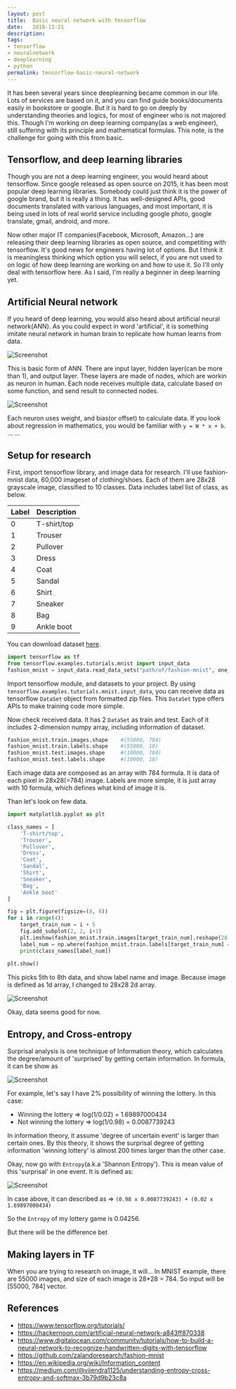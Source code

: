 ```yaml
---
layout: post
title:  Basic neural network with tensorflow
date:   2018-11-21
description: 
tags:
- tensorflow
- neuralnetwork
- deeplearning
- python
permalink: tensorflow-basic-neural-network
---
```


It has been several years since deeplearning became common in our life. Lots of services are based on it, and you can find guide books/documents easily in bookstore or google. But it is hard to go on deeply by understanding theories and logics, for most of engineer who is not majored this. Though I'm working on deep learning company(as a web engineer), still suffering with its principle and mathematical formulas. 
This note, is the challenge for going with this from basic.


## Tensorflow, and deep learning libraries
Though you are not a deep learning engineer, you would heard about tensorflow. Since google released as open source on 2015, it has been most popular deep learning libraries.
Somebody could just think it is the power of google brand, but it is really a thing. It has well-designed APIs, good documents translated with various languages, and most important, it is being used in lots of real world service including google photo, google translate, gmail, android, and more.

Now other major IT companies(Facebook, Microsoft, Amazon...) are releasing their deep learning libraries as open source, and competiting with tensorflow. It's good news for engineers having lot of options. But I think it is meaningless thinking which option you will select, if you are not used to on logic of how deep learning are working on and how to use it. So I'll only deal with tensorflow here. As I said, I'm really a beginner in deep learning yet.


## Artificial Neural network
If you heard of deep learning, you would also heard about artificial neural network(ANN). As you could expect in word 'artificial', it is something imitate neural network in human brain to replicate how human learns from data.

![Screenshot](/assets/post_img/tensorflow-basic-neural-network/ann-basic-graph.jpg)

This is basic form of ANN. There are input layer, hidden layer(can be more than 1), and output layer. These layers are made of nodes, which are workin as neuron in human. Each node receives multiple data, calculate based on some function, and send result to connected nodes.

![Screenshot](/assets/post_img/tensorflow-basic-neural-network/node-neuron.jpeg)

Each neuron uses weight, and bias(or offset) to calculate data. If you look about regression in mathematics, you would be familiar with `y = W * x + b`. 
...
...


## Setup for research
First, import tensorflow library, and image data for research. I'll use fashion-mnist data, 60,000 imageset of clothing/shoes. Each of them are 28x28 grayscale image, classified to 10 classes. Data includes label list of class, as below.

| Label | Description |
| --- | --- |
| 0 | T-shirt/top |
| 1 | Trouser |
| 2 | Pullover |
| 3 | Dress |
| 4 | Coat |
| 5 | Sandal |
| 6 | Shirt |
| 7 | Sneaker |
| 8 | Bag |
| 9 | Ankle boot |

You can download dataset [here](https://github.com/zalandoresearch/fashion-mnist).

```python
import tensorflow as tf
from tensorflow.examples.tutorials.mnist import input_data
fashion_mnist = input_data.read_data_sets("path/of/fashion-mnist", one_hot=True)
```

Import tensorflow module, and datasets to your project. By using `tensorflow.examples.tutorials.mnist.input_data`, you can receive data as tensorflow `DataSet` object from formatted zip files. This `DataSet` type offers APIs to make training code more simple.

Now check received data. It has 2 `DataSet` as train and test. Each of it includes 2-dimension numpy array, including information of dataset.

```python
fashion_mnist.train.images.shape    #(55000, 784)
fashion_mnist.train.labels.shape    #(55000, 10)
fashion_mnist.test.images.shape     #(10000, 784)
fashion_mnist.test.labels.shape     #(10000, 10)
```

Each image data are composed as an array with 784 formula. It is data of each pixel in 28x28(=784) image. Labels are more simple, it is just array with 10 formula, which defines what kind of image it is.

Than let's look on few data.

```python
import matplotlib.pyplot as plt

class_names = [
    'T-shirt/top',
    'Trouser',
    'Pullover',
    'Dress',
    'Coat', 
    'Sandal',
    'Shirt',
    'Sneaker',
    'Bag',
    'Ankle boot'
]

fig = plt.figure(figsize=(8, 8))
for i in range(4):
    target_train_num = i + 5
    fig.add_subplot(2, 2, i+1)
    plt.imshow(fashion_mnist.train.images[target_train_num].reshape(28, 28), cmap='Greys')
    label_num = np.where(fashion_mnist.train.labels[target_train_num] == 1)[0][0]
    print(class_names[label_num])
    
plt.show()
```
This picks 5th to 8th data, and show label name and image. Because image is defined as 1d array, I changed to 28x28 2d array.

![Screenshot](/assets/post_img/tensorflow-basic-neural-network/fashion-mnist-plt.png)

Okay, data seems good for now.


## Entropy, and Cross-entropy
Surprisal analysis is one technique of Information theory, which calculates the degree/amount of 'surprised' by getting certain information. In formula, it can be show as

![Screenshot](/assets/post_img/tensorflow-basic-neural-network/surprisal-formula.png)

For example, let's say I have 2% possibility of winning the lottery. In this case:

- Winning the lottery => log(1/0.02) = 1.69897000434
- Not winning the lottery => log(1/0.98) = 0.0087739243

In information theory, it assume 'degree of uncertain event' is larger than certain ones. By this theory, it shows the surprisal degree of getting information 'winning lottery' is almost 200 times larger than the other case.

Okay, now go with `Entropy`(a.k.a 'Shannon Entropy'). This is mean value of this 'surprisal' in one event. It is defined as:

![Screenshot](/assets/post_img/tensorflow-basic-neural-network/shannon-entropy-formula.png)

In case above, it can described as
=> `(0.98 x 0.0087739243) + (0.02 x 1.69897000434)`

So the `Entropy` of my lottery game is 0.04256.

But there will be the difference bet



## Making layers in TF

When you are trying to research on image, it will... In MNIST example, there are 55000 images, and size of each image is 28*28 = 784. So input will be [55000, 784] vector.






## References
* https://www.tensorflow.org/tutorials/
* https://hackernoon.com/artificial-neural-network-a843ff870338
* https://www.digitalocean.com/community/tutorials/how-to-build-a-neural-network-to-recognize-handwritten-digits-with-tensorflow
* https://github.com/zalandoresearch/fashion-mnist
* https://en.wikipedia.org/wiki/Information_content
* https://medium.com/@vijendra1125/understanding-entropy-cross-entropy-and-softmax-3b79d9b23c8a

